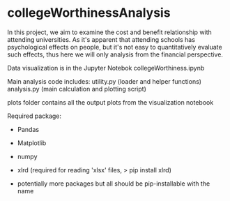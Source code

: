 # collegeWorthinessAnalysis

In this project, we aim to examine the cost and benefit relationship with attending universities. As it's apparent that attending schools has psychological effects on people, but it's not easy to quantitatively evaluate such effects, thus here we will only analysis from the financial perspective. 

Data visualization is in the Jupyter Notebok collegeWorthiness.ipynb

Main analysis code includes:
    utility.py (loader and helper functions)
    analysis.py (main calculation and plotting script)

plots folder contains all the output plots from the visualization notebook

Required package:
- Pandas
- Matplotlib
- numpy
- xlrd (required for reading 'xlsx' files, > pip install xlrd)

- potentially more packages but all should be pip-installable with the name